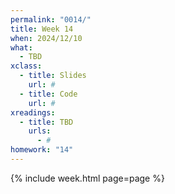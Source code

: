 ```yaml
---
permalink: "0014/"
title: Week 14
when: 2024/12/10
what:
  - TBD
xclass:
  - title: Slides
    url: #
  - title: Code
    url: #
xreadings:
  - title: TBD
    urls:
      - #
homework: "14"
---
```

{% include week.html page=page %}
